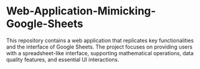 # Web-Application-Mimicking-Google-Sheets
This repository contains a web application that replicates key functionalities and the interface of Google Sheets. The project focuses on providing users with a spreadsheet-like interface, supporting mathematical operations, data quality features, and essential UI interactions.
